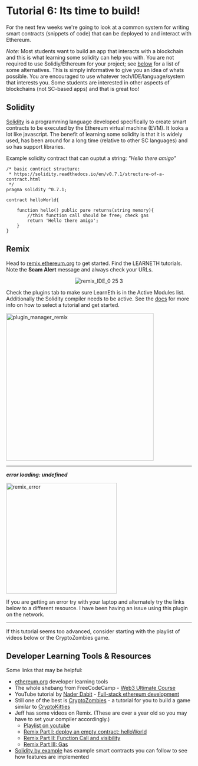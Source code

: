 # Tutorial 6: Its time to build!

For the next few weeks we're going to look at a common system for writing smart contracts (snippets of code) that can be deployed to and interact with Ethereum. 

*Note:* Most students want to build an app that interacts with a blockchain and this is what learning some solidity can help you with. You are not required to use Solidiy/Ethereum for your project; see [below](#developer-learning-tools) for a list of some alternatives. This is simply informative to give you an idea of whats possible. You are encouraged to use whatever tech/IDE/language/system that interests you. Some students are interested in other aspects of blockchains (not SC-based apps) and that is great too! 

## Solidity
[Solidity](https://docs.soliditylang.org) is a programming language developed specifically to create smart contracts to be executed by the Ethereum virtual machine (EVM). It looks a lot like javascript. The benefit of learning some solidity is that it is widely used, has been around for a long time (relative to other SC languages) and so has support libraries.

Example solidity contract that can ouptut a string: *"Hello there amigo"*
```
/* basic contract structure:
 * https://solidity.readthedocs.io/en/v0.7.1/structure-of-a-contract.html
 */
pragma solidity ^0.7.1;

contract helloWorld{

    function hello() public pure returns(string memory){
        //this function call should be free; check gas
        return 'Hello there amigo';
    }
}
```

## Remix
Head to [remix.ethereum.org](https://remix.ethereum.org/) to get started. Find the LEARNETH tutorials. Note the **Scam Alert** message and always check your URLs.

<p align="center"><img width="" alt="remix_IDE_0 25 3" src="https://user-images.githubusercontent.com/39792005/186281481-9131b786-dc75-48ee-88b6-09d66ee63d82.PNG"></p>

Check the plugins tab to make sure LearnEth is in the Active Modules list. Additionally the Solidity compiler needs to be active. See the [docs](https://remix-learneth-plugin.readthedocs.io/en/latest/index.html) for more info on how to select a tutorial and get started.

<p align="left"><img width="400" alt="plugin_manager_remix" src="https://user-images.githubusercontent.com/39792005/186283135-fc0d374a-2c34-4ec5-815b-4c50c5fd29c0.PNG"></p>


---
***error loading: undefined***
<p align="left"><img width="300" alt="remix_error" src="https://user-images.githubusercontent.com/39792005/186282091-0b5edc91-5fad-4831-99c3-221b895c346b.PNG"></p>
If you are getting an error try with your laptop and alternately try the links below to a different resource. I have been having an issue using this plugin on the 
network.

---
If this tutorial seems too advanced, consider starting with the playlist of videos below or the CryptoZombies game.

## Developer Learning Tools & Resources
Some links that may be helpful:
- [ethereum.org](https://ethereum.org/en/developers/learning-tools/) developer learning tools
- The whole shebang from FreeCodeCamp - [Web3 Ultimate Course](https://github.com/smartcontractkit/full-blockchain-solidity-course-js)
- YouTube tutorial by [Nader Dabit](https://github.com/dabit3/full-stack-ethereum) - [Full-stack ethereum development](https://www.youtube.com/watchv=a0osIaAOFSE&ab_channel=NaderDabit)
- Still one of the best is [CryptoZombies](https://cryptozombies.io/) - a tutorial for you to build a game similar to [CryptoKitties](https://www.cryptokitties.co/)
- Jeff has some videos on Remix. (These are over a year old so you may have to set your compiler accordingly.)
  - [Playlist on youtube](https://www.youtube.com/watch?v=bqyrRS5AN00&list=PLWdMs73ohrSn2ZnaiOQi-3WpVjKXazUkF)
  - [Remix Part I: deploy an empty contract: helloWorld](https://www.youtube.com/watch?v=bqyrRS5AN00)
  - [Remix Part II: Function Call and visibility](https://www.youtube.com/watch?v=dRZIBw-2DO8)
  - [Remix Part III: Gas](https://www.youtube.com/watch?v=BY4o0Qqlh-4)
- [Solidity by example](https://docs.soliditylang.org/en/v0.8.6/solidity-by-example.html) has example smart contracts you can follow to see how features are implemented


